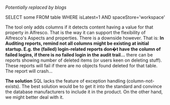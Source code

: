 _Potentially replaced by blogs_

SELECT some
FROM table
WHERE isLatest=1
AND spaceStore='workspace'

The tool only adds columns if it detects content having a value for that property in Alfresco. That is the way it can support the flexibility of Alfresco's Aspects and properties. There is a downside however. That is:
**In Auditing reports, remind not all columns might be existing at initial startup. E.g. the (failed) login-related reports don�t have the column of failed logins, if there is no failed login in the audit trail...** there can be reports showing number of deleted items (or users keen on deleting stuff). These reports will fail if there are no objects found deleted for that table. The report will crash...

**The solution**
SQL lacks the feature of exception handling (column-not-exists). The best solution would be to get it into the standard and convince the database manufacturers to include it in the product. On the other hand, we might better deal with it.